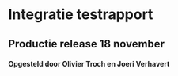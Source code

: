 # Integratie testrapport
## Productie release 18 november


#### Opgesteld door Olivier Troch en Joeri Verhavert
